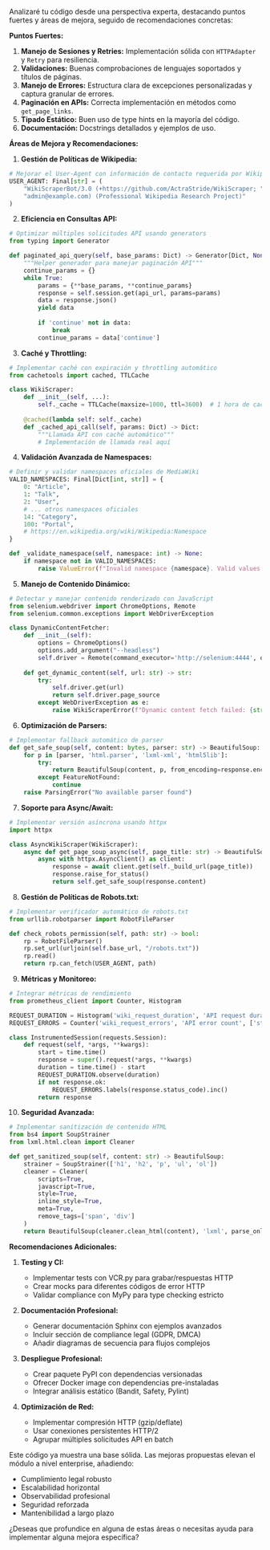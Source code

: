 Analizaré tu código desde una perspectiva experta, destacando puntos fuertes y áreas de mejora, seguido de recomendaciones concretas:

**Puntos Fuertes:**
1. **Manejo de Sesiones y Retries:** Implementación sólida con `HTTPAdapter` y `Retry` para resiliencia.
2. **Validaciones:** Buenas comprobaciones de lenguajes soportados y títulos de páginas.
3. **Manejo de Errores:** Estructura clara de excepciones personalizadas y captura granular de errores.
4. **Paginación en APIs:** Correcta implementación en métodos como `get_page_links`.
5. **Tipado Estático:** Buen uso de type hints en la mayoría del código.
6. **Documentación:** Docstrings detallados y ejemplos de uso.

**Áreas de Mejora y Recomendaciones:**

1. **Gestión de Políticas de Wikipedia:**
```python
# Mejorar el User-Agent con información de contacto requerida por Wikipedia
USER_AGENT: Final[str] = (
    "WikiScraperBot/3.0 (+https://github.com/ActraStride/WikiScraper; "
    "admin@example.com) (Professional Wikipedia Research Project)"
)
```

2. **Eficiencia en Consultas API:**
```python
# Optimizar múltiples solicitudes API usando generators
from typing import Generator

def paginated_api_query(self, base_params: Dict) -> Generator[Dict, None, None]:
    """Helper generador para manejar paginación API"""
    continue_params = {}
    while True:
        params = {**base_params, **continue_params}
        response = self.session.get(api_url, params=params)
        data = response.json()
        yield data
        
        if 'continue' not in data:
            break
        continue_params = data['continue']
```

3. **Caché y Throttling:**
```python
# Implementar caché con expiración y throttling automático
from cachetools import cached, TTLCache

class WikiScraper:
    def __init__(self, ...):
        self._cache = TTLCache(maxsize=1000, ttl=3600)  # 1 hora de caché
        
    @cached(lambda self: self._cache)
    def _cached_api_call(self, params: Dict) -> Dict:
        """Llamada API con caché automático"""
        # Implementación de llamada real aquí
```

4. **Validación Avanzada de Namespaces:**
```python
# Definir y validar namespaces oficiales de MediaWiki
VALID_NAMESPACES: Final[Dict[int, str]] = {
    0: "Article",
    1: "Talk",
    2: "User",
    # ... otros namespaces oficiales
    14: "Category",
    100: "Portal",
    # https://en.wikipedia.org/wiki/Wikipedia:Namespace
}

def _validate_namespace(self, namespace: int) -> None:
    if namespace not in VALID_NAMESPACES:
        raise ValueError(f"Invalid namespace {namespace}. Valid values: {list(VALID_NAMESPACES.keys())}")
```

5. **Manejo de Contenido Dinámico:**
```python
# Detectar y manejar contenido renderizado con JavaScript
from selenium.webdriver import ChromeOptions, Remote
from selenium.common.exceptions import WebDriverException

class DynamicContentFetcher:
    def __init__(self):
        options = ChromeOptions()
        options.add_argument("--headless")
        self.driver = Remote(command_executor='http://selenium:4444', options=options)
    
    def get_dynamic_content(self, url: str) -> str:
        try:
            self.driver.get(url)
            return self.driver.page_source
        except WebDriverException as e:
            raise WikiScraperError(f"Dynamic content fetch failed: {str(e)}")
```

6. **Optimización de Parsers:**
```python
# Implementar fallback automático de parser
def get_safe_soup(self, content: bytes, parser: str) -> BeautifulSoup:
    for p in [parser, 'html.parser', 'lxml-xml', 'html5lib']:
        try:
            return BeautifulSoup(content, p, from_encoding=response.encoding)
        except FeatureNotFound:
            continue
    raise ParsingError("No available parser found")
```

7. **Soporte para Async/Await:**
```python
# Implementar versión asíncrona usando httpx
import httpx

class AsyncWikiScraper(WikiScraper):
    async def get_page_soup_async(self, page_title: str) -> BeautifulSoup:
        async with httpx.AsyncClient() as client:
            response = await client.get(self._build_url(page_title))
            response.raise_for_status()
            return self.get_safe_soup(response.content)
```

8. **Gestión de Políticas de Robots.txt:**
```python
# Implementar verificador automático de robots.txt
from urllib.robotparser import RobotFileParser

def check_robots_permission(self, path: str) -> bool:
    rp = RobotFileParser()
    rp.set_url(urljoin(self.base_url, "/robots.txt"))
    rp.read()
    return rp.can_fetch(USER_AGENT, path)
```

9. **Métricas y Monitoreo:**
```python
# Integrar métricas de rendimiento
from prometheus_client import Counter, Histogram

REQUEST_DURATION = Histogram('wiki_request_duration', 'API request duration')
REQUEST_ERRORS = Counter('wiki_request_errors', 'API error count', ['status_code'])

class InstrumentedSession(requests.Session):
    def request(self, *args, **kwargs):
        start = time.time()
        response = super().request(*args, **kwargs)
        duration = time.time() - start
        REQUEST_DURATION.observe(duration)
        if not response.ok:
            REQUEST_ERRORS.labels(response.status_code).inc()
        return response
```

10. **Seguridad Avanzada:**
```python
# Implementar sanitización de contenido HTML
from bs4 import SoupStrainer
from lxml.html.clean import Cleaner

def get_sanitized_soup(self, content: str) -> BeautifulSoup:
    strainer = SoupStrainer(['h1', 'h2', 'p', 'ul', 'ol'])
    cleaner = Cleaner(
        scripts=True,
        javascript=True,
        style=True,
        inline_style=True,
        meta=True,
        remove_tags=['span', 'div']
    )
    return BeautifulSoup(cleaner.clean_html(content), 'lxml', parse_only=strainer)
```

**Recomendaciones Adicionales:**

1. **Testing y CI:**
   - Implementar tests con VCR.py para grabar/respuestas HTTP
   - Crear mocks para diferentes códigos de error HTTP
   - Validar compliance con MyPy para type checking estricto

2. **Documentación Profesional:**
   - Generar documentación Sphinx con ejemplos avanzados
   - Incluir sección de compliance legal (GDPR, DMCA)
   - Añadir diagramas de secuencia para flujos complejos

3. **Despliegue Profesional:**
   - Crear paquete PyPI con dependencias versionadas
   - Ofrecer Docker image con dependencias pre-instaladas
   - Integrar análisis estático (Bandit, Safety, Pylint)

4. **Optimización de Red:**
   - Implementar compresión HTTP (gzip/deflate)
   - Usar conexiones persistentes HTTP/2
   - Agrupar múltiples solicitudes API en batch

Este código ya muestra una base sólida. Las mejoras propuestas elevan el módulo a nivel enterprise, añadiendo:
- Cumplimiento legal robusto
- Escalabilidad horizontal
- Observabilidad profesional
- Seguridad reforzada
- Mantenibilidad a largo plazo

¿Deseas que profundice en alguna de estas áreas o necesitas ayuda para implementar alguna mejora específica?